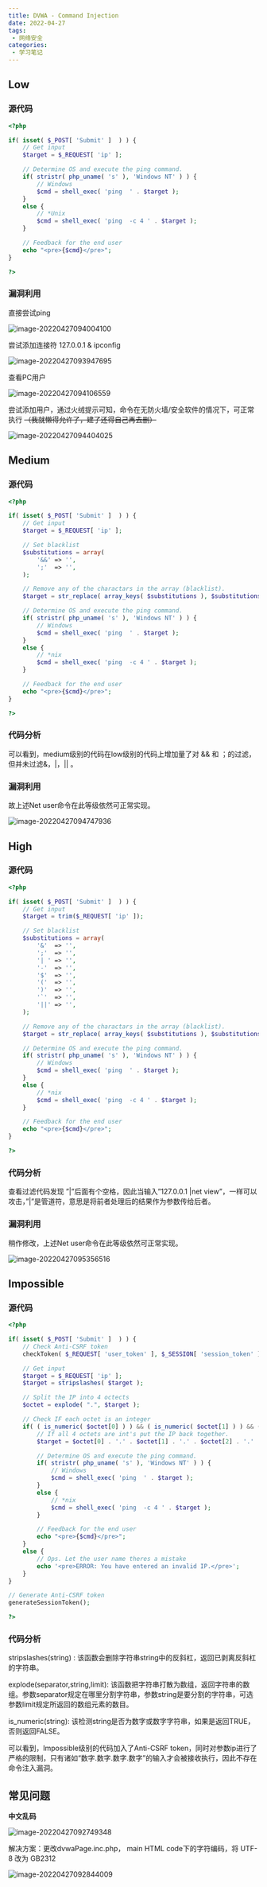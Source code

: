 ```yaml
---
title: DVWA - Command Injection
date: 2022-04-27
tags:
 - 网络安全
categories:
 - 学习笔记
---
```


## Low

### 源代码

```php
<?php

if( isset( $_POST[ 'Submit' ]  ) ) {
    // Get input
    $target = $_REQUEST[ 'ip' ];

    // Determine OS and execute the ping command.
    if( stristr( php_uname( 's' ), 'Windows NT' ) ) {
        // Windows
        $cmd = shell_exec( 'ping  ' . $target );
    }
    else {
        // *Unix
        $cmd = shell_exec( 'ping  -c 4 ' . $target );
    }

    // Feedback for the end user
    echo "<pre>{$cmd}</pre>";
}

?>
```

### 漏洞利用

直接尝试ping

![image-20220427094004100](./Lab2_Command_Injection.assets/image-20220427094004100.png)



尝试添加连接符  127.0.0.1 & ipconfig

![image-20220427093947695](./Lab2_Command_Injection.assets/image-20220427093947695.png)



查看PC用户

![image-20220427094106559](./Lab2_Command_Injection.assets/image-20220427094106559.png)



尝试添加用户，通过火绒提示可知，命令在无防火墙/安全软件的情况下，可正常执行 ~~（我就懒得允许了，建了还得自己再去删）~~

![image-20220427094404025](./Lab2_Command_Injection.assets/image-20220427094404025.png)



## Medium

### 源代码

```php
<?php

if( isset( $_POST[ 'Submit' ]  ) ) {
    // Get input
    $target = $_REQUEST[ 'ip' ];

    // Set blacklist
    $substitutions = array(
        '&&' => '',
        ';'  => '',
    );

    // Remove any of the charactars in the array (blacklist).
    $target = str_replace( array_keys( $substitutions ), $substitutions, $target );

    // Determine OS and execute the ping command.
    if( stristr( php_uname( 's' ), 'Windows NT' ) ) {
        // Windows
        $cmd = shell_exec( 'ping  ' . $target );
    }
    else {
        // *nix
        $cmd = shell_exec( 'ping  -c 4 ' . $target );
    }

    // Feedback for the end user
    echo "<pre>{$cmd}</pre>";
}

?>
```

### 代码分析

可以看到，medium级别的代码在low级别的代码上增加量了对 && 和 ；的过滤，但并未过滤&，|，|| 。

### 漏洞利用

故上述Net user命令在此等级依然可正常实现。

![image-20220427094747936](./Lab2_Command_Injection.assets/image-20220427094747936.png)



## High

### 源代码

```php
<?php

if( isset( $_POST[ 'Submit' ]  ) ) {
    // Get input
    $target = trim($_REQUEST[ 'ip' ]);

    // Set blacklist
    $substitutions = array(
        '&'  => '',
        ';'  => '',
        '| ' => '',
        '-'  => '',
        '$'  => '',
        '('  => '',
        ')'  => '',
        '`'  => '',
        '||' => '',
    );

    // Remove any of the charactars in the array (blacklist).
    $target = str_replace( array_keys( $substitutions ), $substitutions, $target );

    // Determine OS and execute the ping command.
    if( stristr( php_uname( 's' ), 'Windows NT' ) ) {
        // Windows
        $cmd = shell_exec( 'ping  ' . $target );
    }
    else {
        // *nix
        $cmd = shell_exec( 'ping  -c 4 ' . $target );
    }

    // Feedback for the end user
    echo "<pre>{$cmd}</pre>";
}

?>
```

### 代码分析

查看过滤代码发现 ”|”后面有个空格，因此当输入”127.0.0.1  |net view”，一样可以攻击，”|”是管道符，意思是将前者处理后的结果作为参数传给后者。

### 漏洞利用

稍作修改，上述Net user命令在此等级依然可正常实现。

![image-20220427095356516](./Lab2_Command_Injection.assets/image-20220427095356516.png)



## Impossible

### 源代码

```php
<?php

if( isset( $_POST[ 'Submit' ]  ) ) {
    // Check Anti-CSRF token
    checkToken( $_REQUEST[ 'user_token' ], $_SESSION[ 'session_token' ], 'index.php' );

    // Get input
    $target = $_REQUEST[ 'ip' ];
    $target = stripslashes( $target );

    // Split the IP into 4 octects
    $octet = explode( ".", $target );

    // Check IF each octet is an integer
    if( ( is_numeric( $octet[0] ) ) && ( is_numeric( $octet[1] ) ) && ( is_numeric( $octet[2] ) ) && ( is_numeric( $octet[3] ) ) && ( sizeof( $octet ) == 4 ) ) {
        // If all 4 octets are int's put the IP back together.
        $target = $octet[0] . '.' . $octet[1] . '.' . $octet[2] . '.' . $octet[3];

        // Determine OS and execute the ping command.
        if( stristr( php_uname( 's' ), 'Windows NT' ) ) {
            // Windows
            $cmd = shell_exec( 'ping  ' . $target );
        }
        else {
            // *nix
            $cmd = shell_exec( 'ping  -c 4 ' . $target );
        }

        // Feedback for the end user
        echo "<pre>{$cmd}</pre>";
    }
    else {
        // Ops. Let the user name theres a mistake
        echo '<pre>ERROR: You have entered an invalid IP.</pre>';
    }
}

// Generate Anti-CSRF token
generateSessionToken();

?>
```

### 代码分析

stripslashes(string) : 该函数会删除字符串string中的反斜杠，返回已剥离反斜杠的字符串。

explode(separator,string,limit): 该函数把字符串打散为数组，返回字符串的数组。参数separator规定在哪里分割字符串，参数string是要分割的字符串，可选参数limit规定所返回的数组元素的数目。

is_numeric(string): 该检测string是否为数字或数字字符串，如果是返回TRUE，否则返回FALSE。

可以看到，Impossible级别的代码加入了Anti-CSRF token，同时对参数ip进行了严格的限制，只有诸如“数字.数字.数字.数字”的输入才会被接收执行，因此不存在命令注入漏洞。



## 常见问题

**中文乱码**

![image-20220427092749348](./Lab2_Command_Injection.assets/image-20220427092749348.png)

解决方案：更改dvwaPage.inc.php， main HTML code下的字符编码，将 UTF-8 改为 GB2312

![image-20220427092844009](./Lab2_Command_Injection.assets/image-20220427092844009.png)

